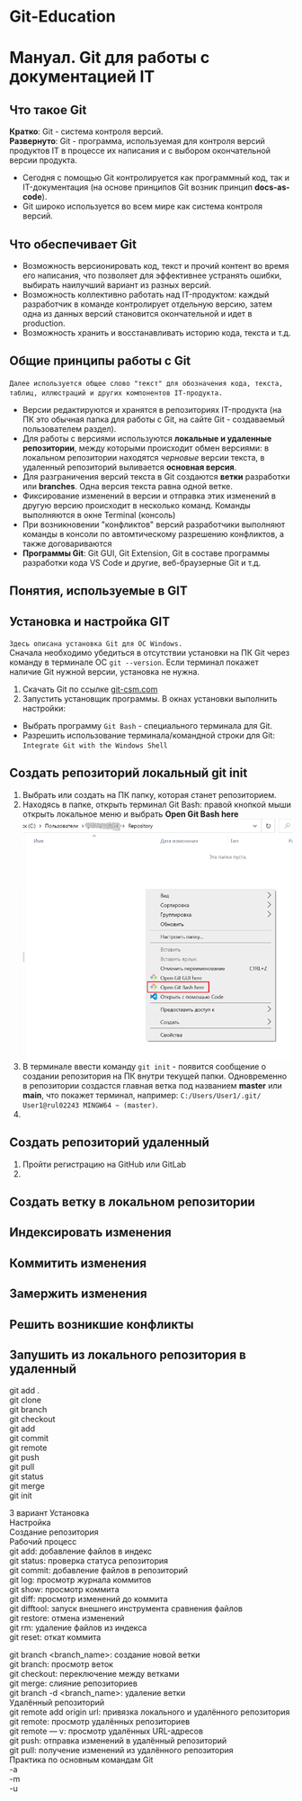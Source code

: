 # Git-Education
# **Мануал. Git для работы с документацией IT**   
## **Что такое Git**   
**Кратко**: Git - система контроля версий.   
**Развернуто**: Git - программа, используемая для контроля версий продуктов IT в процессе их написания и с выбором окончательной версии продукта.   
- Сегодня с помощью Git контролируется как программный код, так и IT-документация (на основе принципов Git возник принцип **docs-as-code**).   
- Git широко используется во всем мире как система контроля версий.             
## **Что обеспечивает Git**   
- Возможность версионировать код, текст и прочий контент во время его написания, что позволяет для эффективнее устранять ошибки, выбирать наилучший вариант из разных версий.
- Возможность коллективно работать над IT-продуктом: каждый разработчик в команде контролирует отдельную версию, затем одна из данных версий становится окончательной и идет в production.     
- Возможность хранить и восстанавливать историю кода, текста и т.д.     
## **Общие принципы работы с Git**   
`Далее используется общее слово "текст" для обозначения кода, текста, таблиц, иллюстраций и других компонентов IT-продукта.`  
- Версии редактируются и хранятся в репозиториях IT-продукта (на ПК это обычная папка для работы с Git, на сайте Git - создаваемый пользователем раздел). 
- Для работы с версиями используются **локальные и удаленные репозитории**, между которыми происходит обмен версиями: в локальном репозитории находятся *черновые* версии текста, в удаленный репозиторий выливается **основная версия**.  
- Для разграничения версий текста в Git создаются **ветки** разработки или **branches**. Одна версия текста равна одной ветке.   
- Фиксирование изменений в версии и отправка этих изменений в другую версию происходит в несколько команд. Команды выполняются в окне Terminal (консоль) 
- При возникновении "конфликтов" версий разработчики выполняют команды в консоли по автомтическому разрешению конфликтов, а также договариваются    
- **Программы Git**: Git GUI, Git Extension, Git в составе программы разработки кода VS Code и другие, веб-браузерные Git и т.д.     
## **Понятия, используемые в GIT**
## **Установка и настройка GIT**  
`Здесь описана установка Git для ОС Windows.`   
Сначала необходимо убедиться в отсутствии установки на ПК Git через команду в терминале ОС `git --version`. Если терминал покажет наличие Git нужной версии, установка не нужна.     
1. Скачать Git по ссылке [git-csm.com](https://git-scm.com/download/win)   
2. Запустить установщик программы. В окнах установки выполнить настройки:   
- Выбрать программу `Git Bash` - специального терминала для Git. 
- Разрешить использование терминала/командной строки для Git: `Integrate Git with the Windows Shell`   
## **Создать репозиторий локальный git init**   
1. Выбрать или создать на ПК папку, которая станет репозиторием.    
2. Находясь в папке, открыть терминал Git Bash: правой кнопкой мыши открыть локальное меню и выбрать **Open Git Bash here**   
![alt text](image.png)
3. В терминале ввести команду `git init` - появится сообщение о создании репозитория на ПК внутри текущей папки. Одновременно в репозитории создастся главная ветка под названием **master** или **main**, что покажет терминал, например: `C:/Users/User1/.git/ User1@rul02243 MINGW64 ~ (master)`.
3.   
## **Создать репозиторий удаленный**   
1. Пройти регистрацию на GitHub или GitLab   
2.  
## **Создать ветку в локальном репозитории**
## **Индексировать изменения**
## **Коммитить изменения**
## **Замержить изменения**
## **Решить возникшие конфликты**
## **Запушить из локального репозитория в удаленный**
  
git add .   
git clone   
git branch   
git checkout      
git add   
git commit   
git remote   
git push   
git pull   
git status   
git merge  
git init  


3 вариант
Установка   
Настройка   
Создание репозитория   
Рабочий процесс   
git add: добавление файлов в индекс   
git status: проверка статуса репозитория   
git commit: добавление файлов в репозиторий   
git log: просмотр журнала коммитов   
git show: просмотр коммита   
git diff: просмотр изменений до коммита   
git difftool: запуск внешнего инструмента сравнения файлов   
git restore: отмена изменений   
git rm: удаление файлов из индекса   
git reset: откат коммита   
   
git branch <branch_name>: создание новой ветки   
git branch: просмотр веток   
git checkout: переключение между ветками   
git merge: слияние репозиториев   
git branch -d <branch_name>: удаление ветки   
Удалённый репозиторий   
git remote add origin url: привязка локального и удалённого репозитория  
git remote: просмотр удалённых репозиториев   
git remote — v: просмотр удалённых URL-адресов   
git push: отправка изменений в удалённый репозиторий   
git pull: получение изменений из удалённого репозитория   
Практика по основным командам Git   
-a   
-m      
-u    

